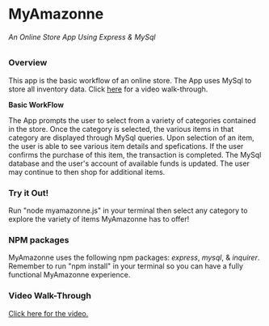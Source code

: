 # MyAmazonne
###### An Online Store App Using Express & MySql


### Overview
This app is the basic workflow of an online store. The App uses MySql to store all inventory data. Click [here](https://youtu.be/WYq4oAi5YlQ) for a video walk-through.

**Basic WorkFlow**

The App prompts the user to select from a variety of categories contained in the store. Once the category is selected, the various items in that category are displayed through MySql queries. Upon selection of an item, the user is able to see various item details and spefications. If the user confirms the purchase of this item, the transaction is completed. The MySql database and the user's account of available funds is updated. The user may continue to then shop for additional items. 

### Try it Out! 
Run "node myamazonne.js" in your terminal then select any category to explore the variety of items MyAmazonne has to offer!

### NPM packages
MyAmazonne uses the following npm packages: _express_, _mysql_, & _inquirer_. Remember to run "npm install" in your terminal so you can have a fully functional MyAmazonne experience. 

### Video Walk-Through
[Click here for the video.](https://youtu.be/WYq4oAi5YlQ)
